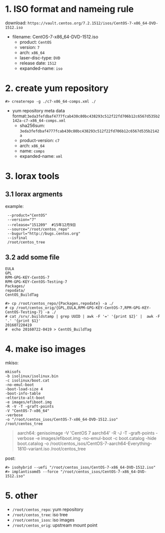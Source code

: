 # 1. ISO format and nameing rule

download: `https://vault.centos.org/7.2.1512/isos/CentOS-7-x86_64-DVD-1512.iso`

- filename: CentOS-7-x86_64-DVD-1512.iso
	- product: `CentOS`
	- version: `7`
	- arch: `x86_64`
	- laser-disc-type: `DVD`
	- release date: `1512`
	- expanded-name: `iso`

# 2. create yum repository

```shell
#> createrepo -g ./c7-x86_64-comps.xml ./
```
- yum repository meta data format:`3eda3fefdbaf4777fcab430c80bc438293c512f22fd706b12c6567d535b2142a-c7-x86_64-comps.xml`
	- sha256sum: `3eda3fefdbaf4777fcab430c80bc438293c512f22fd706b12c6567d535b2142a`
	- product-version: `c7`
	- arch: `x86_64`
	- name: `comps`
	- expanded-name: `xml`

# 3. lorax tools

## 3.1 lorax argments 

example:
```
 --product="CentOS" 
 --version="7" 
 --release="151209"  #15年12月9日
 --source="/root/centos_repo" 
 --bugurl="http://bugs.centos.org" 
 --isfinal 
 /root/centos_tree
```

## 3.2 add some file

```
EULA
GPL
RPM-GPG-KEY-CentOS-7
RPM-GPG-KEY-CentOS-Testing-7
Packages/
repodata/
CentOS_BuildTag 
```

```shell
#> cp /root/centos_repo/{Packages,repodate} -a ./
# cp /root/centos_orig/{GPL,EULA,RPM-GPG-KEY-CentOS-7,RPM-GPG-KEY-CentOS-Testing-7} -a ./
# cat /srv/.buildstamp | grep UUID | awk -F '=' '{print $2}' |  awk -F '.' '{print $1}'
201607220419
#  echo 20160722-0419 > CentOS_BuildTag
```

# 4. make iso images

mkiso:
```shell
mkisofs
-b isolinux/isolinux.bin 
-c isolinux/boot.cat 
-no-emul-boot
-boot-load-size 4 
-boot-info-table 
-eltorito-alt-boot
-e images/efiboot.img 
-R -V -T -graft-points
-V "CentOS-7-x86_64" 
-verbose
-o "/root/centos_isos/CentOS-7-x86_64-DVD-1512.iso"
/root/centos_tree
```

> aarch64: genisoimage -V 'CentOS 7 aarch64' -R -J -T -graft-points -verbose -e images/efiboot.img -no-emul-boot -c boot.catalog -hide boot.catalog -o /root/centos_isos/CentOS-7-aarch64-Everything-1810-variant.iso /root/centos_tree

post:
```
#> isohybrid --uefi "/root/centos_isos/CentOS-7-x86_64-DVD-1512.iso"
#> implantisomd5 --force "/root/centos_isos/CentOS-7-x86_64-DVD-1512.iso"
```

# 5. other

- `/root/centos_repo`: yum repository
- `/root/centos_tree`: iso tree
- `/root/centos_isos`: iso images 
- `/root/centos_orig`: upstream mount point
